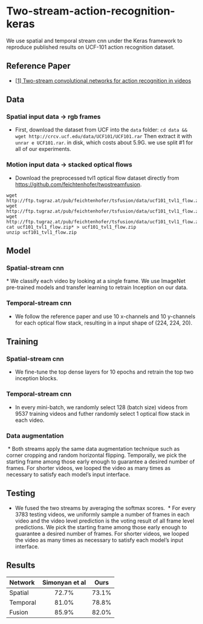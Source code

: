# Two-stream-action-recognition-keras
We use spatial and temporal stream cnn under the Keras framework to reproduce published results on UCF-101 action recognition dataset.

## Reference Paper
*  [[1] Two-stream convolutional networks for action recognition in videos](http://papers.nips.cc/paper/5353-two-stream-convolutional)

## Data
  ### Spatial input data -> rgb frames
  * First, download the dataset from UCF into the `data` folder:
  `cd data && wget http://crcv.ucf.edu/data/UCF101/UCF101.rar`
  Then extract it with `unrar e UCF101.rar`. in disk, which costs about 5.9G.
  we use split #1 for all of our experiments.
  ### Motion input data -> stacked optical flows
  * Download the preprocessed tvl1 optical flow dataset directly from https://github.com/feichtenhofer/twostreamfusion. 
  ```
  wget http://ftp.tugraz.at/pub/feichtenhofer/tsfusion/data/ucf101_tvl1_flow.zip.001
  wget http://ftp.tugraz.at/pub/feichtenhofer/tsfusion/data/ucf101_tvl1_flow.zip.002
  wget http://ftp.tugraz.at/pub/feichtenhofer/tsfusion/data/ucf101_tvl1_flow.zip.003
  cat ucf101_tvl1_flow.zip* > ucf101_tvl1_flow.zip
  unzip ucf101_tvl1_flow.zip
  ```

## Model
  ### Spatial-stream cnn
  * We classify each video by looking at a single frame. We use ImageNet pre-trained models and transfer learning to retrain Inception on our data.
  ### Temporal-stream cnn
  * We follow the reference paper and use 10 x-channels and 10 y-channels for each optical flow stack, resulting in a input shape of (224, 224, 20).
  
## Training
  ### Spatial-stream cnn
  * We fine-tune the top dense layers for 10 epochs and retrain the top two inception blocks.
  ### Temporal-stream cnn
  * In every mini-batch, we randomly select 128 (batch size) videos from 9537 training videos and futher randomly select 1 optical flow stack in each video. 
  ### Data augmentation
  * Both streams apply the same data augmentation technique such as corner cropping and random horizontal flipping. Temporally, we pick the starting frame among those early enough to guarantee a desired number of frames. For shorter videos, we looped the video as many times as necessary to satisfy each model’s input interface.

## Testing
  * We fused the two streams by averaging the softmax scores.
  * For every 3783 testing videos, we uniformly sample a number of frames in each video and the video level prediction is the voting result of all frame level predictions. We pick the starting frame among those early enough to guarantee a desired number of frames. For shorter videos, we looped the video as many times as necessary to satisfy each model’s input interface.

## Results
|Network     |Simonyan et al  |Ours  |
-------------|:--------------:|:----:|
|Spatial     |72.7%           |73.1% |
|Temporal    |81.0%           |78.8% |
|Fusion      |85.9%           |82.0% |
